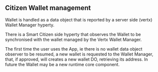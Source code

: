 ## Citizen Wallet management

Wallet is handled as a data object that is reported by a server side (vertx) Wallet Manager hyperty.

There is a Smart Citizen side hyperty that observes the Wallet to be synchronised with the wallet managed by the Vertx Wallet Manager.

The first time the user uses the App, ie there is no wallet data object observer to be resumed, a new wallet is requested to the Wallet Manager, that, if approved, will creates a new wallet DO, retrieving its address. In future the Wallet may be a new runtime core component.
